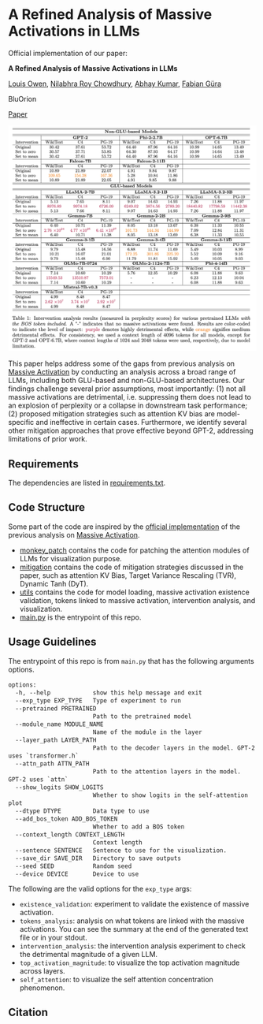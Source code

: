 # A Refined Analysis of Massive Activations in LLMs

Official implementation of our paper:

<b>A Refined Analysis of Massive Activations in LLMs</b>

[Louis Owen](https://www.linkedin.com/in/louisowen/), [Nilabhra Roy Chowdhury](https://www.linkedin.com/in/nilabhraroychowdhury/), [Abhay Kumar](https://www.linkedin.com/in/akanyaani/), [Fabian Güra](https://www.linkedin.com/in/guera/) 

BluOrion

[Paper](#)

![poster](figures/main_table.png)

This paper helps address some of the gaps from previous analysis on [Massive Activation](https://arxiv.org/abs/2402.17762) by conducting an analysis across a broad range of LLMs, including both GLU-based and non-GLU-based architectures. Our findings challenge several prior assumptions, most importantly: 
(1) not all massive activations are detrimental, i.e. suppressing them does not lead to an explosion of perplexity or a collapse in downstream task performance; 
(2) proposed mitigation strategies such as attention KV bias are model-specific and ineffective in certain cases. 
Furthermore, we identify several other mitigation approaches that prove effective beyond GPT-2, addressing limitations of prior work. 

## Requirements

The dependencies are listed in [requirements.txt](requirements.txt).

## Code Structure

Some part of the code are inspired by the [official implementation](https://github.com/locuslab/massive-activations) of the previous analysis on [Massive Activation](https://arxiv.org/abs/2402.17762).

* [monkey_patch](monkey_patch) contains the code for patching the attention modules of LLMs for visualization purpose.
* [mitigation](mitigation) contains the code of mitigation strategies discussed in the paper, such as attention KV Bias, Target Variance Rescaling (TVR), Dynamic Tanh (DyT).
* [utils](utils) contains the code for model loading, massive activation existence validation, tokens linked to massive activation, intervention analysis, and visualization.
* [main.py](main.py) is the entrypoint of this repo.

## Usage Guidelines

The entrypoint of this repo is from `main.py` that has the following arguments options.
```
options:
  -h, --help            show this help message and exit
  --exp_type EXP_TYPE   Type of experiment to run
  --pretrained PRETRAINED
                        Path to the pretrained model
  --module_name MODULE_NAME
                        Name of the module in the layer
  --layer_path LAYER_PATH
                        Path to the decoder layers in the model. GPT-2 uses `transformer.h`
  --attn_path ATTN_PATH
                        Path to the attention layers in the model. GPT-2 uses `attn`
  --show_logits SHOW_LOGITS
                        Whether to show logits in the self-attention plot
  --dtype DTYPE         Data type to use
  --add_bos_token ADD_BOS_TOKEN
                        Whether to add a BOS token
  --context_length CONTEXT_LENGTH
                        Context length
  --sentence SENTENCE   Sentence to use for the visualization.
  --save_dir SAVE_DIR   Directory to save outputs
  --seed SEED           Random seed
  --device DEVICE       Device to use
```

The following are the valid options for the `exp_type` args:
* `existence_validation`: experiment to validate the existence of massive activation.
* `tokens_analysis`: analysis on what tokens are linked with the massive activations. You can see the summary at the end of the generated text file or in your stdout.
* `intervention_analysis`: the intervention analysis experiment to check the detrimental magnitude of a given LLM.
* `top_activation_magnitude`: to visualize the top activation magnitude across layers.
* `self_attention`: to visualize the self attention concentration phenomenon.


## Citation
```

```

